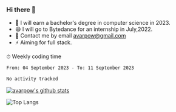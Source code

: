 ### Hi there 👋
<!--I have been a GitHub member for [![Years Badge](https://badges.pufler.dev/years/avarpow)](https://badges.pufler.dev)-->
- 🌱 I will earn a bachelor's degree in computer science in 2023.
- 😄 I will go to Bytedance for an internship in July,2022.
- 💬 Contact me by email avarpow@gmail.com
- ⚡ Aiming for full stack.

<!--💻 Coding Activity Logging

[![Commits Badge](https://badges.pufler.dev/commits/weekly/avarpow)](https://badges.pufler.dev)-->

⏱ Weekly coding time
<!--START_SECTION:waka-->

```txt
From: 04 September 2023 - To: 11 September 2023

No activity tracked
```

<!--END_SECTION:waka-->

[![avarpow's github stats](https://github-readme-stats.vercel.app/api?username=avarpow&count_private=true&show_icons=true&hide=issues&hide_border=true)](https://github.com/anuraghazra/github-readme-stats)

![Top Langs](https://github-readme-stats.vercel.app/api/top-langs/?username=avarpow&layout=compact&hide_border=true) 
<!--[![avarpow's wakatime stats](https://github-readme-stats.vercel.app/api/wakatime?username=avarpow)](https://github.com/anuraghazra/github-readme-stats)-->
